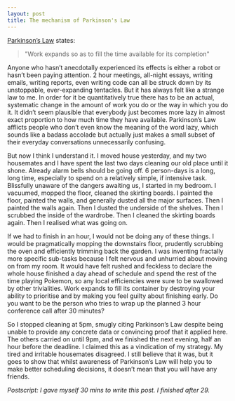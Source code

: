 ```yaml
---
layout: post
title: The mechanism of Parkinson's Law
---
```

<a href="http://en.wikipedia.org/wiki/Parkinson's_law" target="_blank">Parkinson’s Law</a> states:

> "Work expands so as to fill the time available for its completion"

Anyone who hasn’t anecdotally experienced its effects is either a robot or hasn’t been paying attention. 2 hour meetings, all-night essays, writing emails, writing reports, even writing code can all be struck down by its unstoppable, ever-expanding tentacles. But it has always felt like a strange law to me. In order for it be quantitatively true there has to be an actual, systematic change in the amount of work you do or the way in which you do it. It didn’t seem plausible that everybody just becomes more lazy in almost exact proportion to how much time they have available. Parkinson’s Law afflicts people who don’t even know the meaning of the word lazy, which sounds like a badass accolade but actually just makes a small subset of their everyday conversations unnecessarily confusing.

But now I think I understand it. I moved house yesterday, and my two housemates and I have spent the last two days cleaning our old place until it shone. Already alarm bells should be going off. 6 person-days is a long, long time, especially to spend on a relatively simple, if intensive task. Blissfully unaware of the dangers awaiting us, I started in my bedroom. I vacuumed, mopped the floor, cleaned the skirting boards. I painted the floor, painted the walls, and generally dusted all the major surfaces. Then I painted the walls again. Then I dusted the underside of the shelves. Then I scrubbed the inside of the wardrobe. Then I cleaned the skirting boards again. Then I realised what was going on.

If we had to finish in an hour, I would not be doing any of these things. I would be pragmatically mopping the downstairs floor, prudently scrubbing the oven and efficiently trimming back the garden. I was inventing  fractally more specific sub-tasks because I felt nervous and unhurried about moving on from my room. It would have felt rushed and feckless to declare the whole house finished a day ahead of schedule and spend the rest of the time playing Pokemon, so any local efficiencies were sure to be swallowed by other trivialities. Work expands to fill its container by destroying your ability to prioritise and by making you feel guilty about finishing early. Do you want to be the person who tries to wrap up the planned 3 hour conference call after 30 minutes?

So I stopped cleaning at 5pm, smugly citing Parkinson’s Law despite being unable to provide any concrete data or convincing proof that it applied here. The others carried on until 9pm, and we finished the next evening, half an hour before the deadline. I claimed this as a vindication of my strategy. My tired and irritable housemates disagreed. I still believe that it was, but it goes to show that whilst awareness of Parkinson’s Law will help you to make better scheduling decisions, it doesn’t mean that you will have any friends.

<i>Postscript: I gave myself 30 mins to write this post. I finished after 29.</i>
